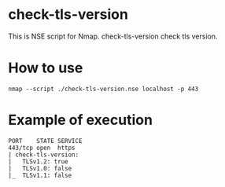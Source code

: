 # check-tls-version

This is NSE script for Nmap.
check-tls-version check tls version.

# How to use

`nmap --script ./check-tls-version.nse localhost -p 443`

# Example of execution

~~~
PORT    STATE SERVICE
443/tcp open  https
| check-tls-version:
|   TLSv1.2: true
|   TLSv1.0: false
|_  TLSv1.1: false
~~~
